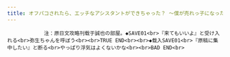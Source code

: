 ```yaml
---
title: オフパコされたら、エッチなアシスタントができちゃった？ ～僕が売れっ子になった理由～攻略
---
```


                注：原日文攻略刊载于誠也の部屋。◆SAVE01<br>『来てもいいよ』と受け入れる<br>弥生ちゃんを呼ぼう<br><br>TRUE END<br><br>◆载入SAVE01<br>『原稿に集中したい』と断る<br>やっぱり浮気はよくないかな<br><br>BAD END<br>
              
